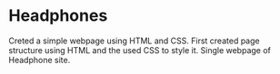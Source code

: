 # Headphones
Creted a simple webpage using HTML and CSS. 
First created page structure using HTML and the used CSS to style it.
Single webpage of Headphone site.
